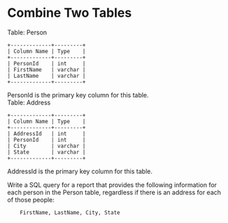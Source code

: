 # Combine Two Tables

Table: Person   

```
+-------------+---------+
| Column Name | Type    |
+-------------+---------+
| PersonId    | int     |
| FirstName   | varchar |
| LastName    | varchar |
+-------------+---------+
```

PersonId is the primary key column for this table.  
Table: Address  

```
+-------------+---------+
| Column Name | Type    |
+-------------+---------+
| AddressId   | int     |
| PersonId    | int     |
| City        | varchar |
| State       | varchar |
+-------------+---------+
```

AddressId is the primary key column for this table.  

Write a SQL query for a report that provides the following information for each person in the Person table, regardless if there is an address for each of those people:  

```
    FirstName, LastName, City, State
```
